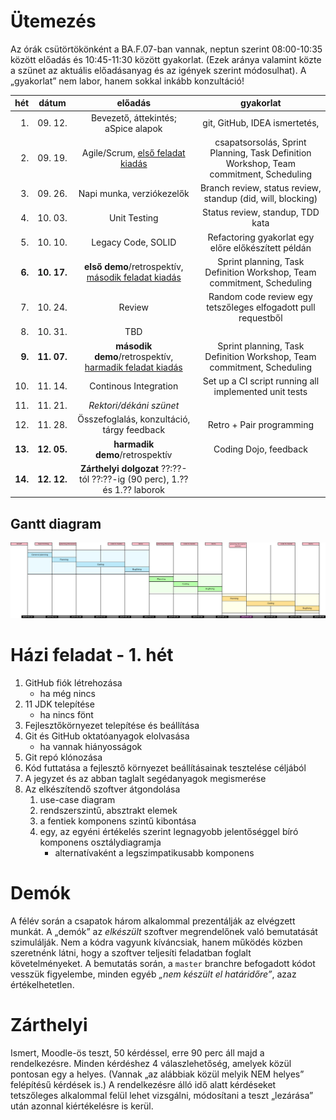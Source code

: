 # Ütemezés

Az órák csütörtökönként a BA.F.07-ban vannak, neptun szerint 08:00-10:35 között előadás és 10:45-11:30 között gyakorlat. (Ezek aránya valamint közte a szünet az aktuális előadásanyag és az igények szerint módosulhat). A „gyakorlat” nem labor, hanem sokkal inkább konzultáció!

|hét    |dátum        |előadás|gyakorlat|
|------:|:-----------:|:-----:|:-------:|
| 1.|09.&nbsp;12.|Bevezető, áttekintés; aSpice alapok|git, GitHub, IDEA ismertetés,
| 2.|09.&nbsp;19.|Agile/Scrum, [első feladat kiadás](sprint_1.md)|csapatsorsolás, Sprint Planning, Task Definition Workshop, Team commitment, Scheduling
| 3.|09.&nbsp;26.|Napi munka, verziókezelők|Branch review, status review, standup (did, will, blocking)
| 4.|10.&nbsp;03.|Unit Testing|Status review, standup, TDD kata
| 5.|10.&nbsp;10.|Legacy Code, SOLID|Refactoring gyakorlat egy előre előkészített példán
| **6.**|**10.&nbsp;17.**|**első demo**/retrospektív, [második feladat kiadás](sprint_2.md)|Sprint planning, Task Definition Workshop, Team commitment, Scheduling
| 7.|10.&nbsp;24.|Review|Random code review egy tetszőleges elfogadott pull requestből
| 8.|10.&nbsp;31.|TBD
| **9.**|**11. 07.**|**második demo**/retrospektív, [harmadik feladat kiadás](sprint_3.md)|Sprint planning, Task Definition Workshop, Team commitment, Scheduling
|10.|11.&nbsp;14.|Continous Integration|Set up a CI script running all implemented unit tests
|11.|11.&nbsp;21.|_Rektori/dékáni szünet_
|12.|11.&nbsp;28.|Összefoglalás, konzultáció, tárgy feedback|Retro + Pair programming
|**13.**|**12.&nbsp;05.**|**harmadik demo**/retrospektív|Coding Dojo, feedback
|**14.**|**12.&nbsp;12.**|**Zárthelyi dolgozat** ??:??-tól ??:??-ig (90 perc), 1.?? és 1.?? laborok

## Gantt diagram

![gantt](images/gantt.png)


# Házi feladat - 1. hét

1. GitHub fiók létrehozása
    * ha még nincs
2. 11 JDK telepítése
    * ha nincs fönt
3. Fejlesztőkörnyezet telepítése és beállítása
4. Git és GitHub oktatóanyagok elolvasása
    * ha vannak hiányosságok
5. Git repó klónozása
6. Kód futtatása a fejlesztő környezet beállításainak tesztelése céljából
7. A jegyzet és az abban taglalt segédanyagok megismerése
8. Az elkészítendő szoftver átgondolása
    1. use-case diagram
    2. rendszerszintű, absztrakt elemek
    3. a fentiek komponens szintű kibontása
    4. egy, az egyéni értékelés szerint legnagyobb jelentőséggel bíró komponens osztálydiagramja
        - alternatívaként a legszimpatikusabb komponens


# Demók

A félév során a csapatok három alkalommal prezentálják az elvégzett munkát. A „demók” az _elkészült_ szoftver megrendelőnek való bemutatását szimulálják. Nem a kódra vagyunk kíváncsiak, hanem működés közben szeretnénk látni, hogy a szoftver teljesíti feladatban foglalt követelményeket.
A bemutatás során, a `master` branchre befogadott kódot vesszük figyelembe, minden egyéb _„nem készült el határidőre”_, azaz értékelhetetlen.


# Zárthelyi

Ismert, Moodle-ös teszt, 50 kérdéssel, erre 90 perc áll majd a rendelkezésre. Minden kérdéshez 4 válaszlehetőség, amelyek közül pontosan egy a helyes. (Vannak „az alábbiak közül melyik NEM helyes” felépítésű kérdések is.) A rendelkezésre álló idő alatt kérdéseket tetszőleges alkalommal felül lehet vizsgálni, módosítani a teszt „lezárása” után azonnal kiértékelésre is kerül.
